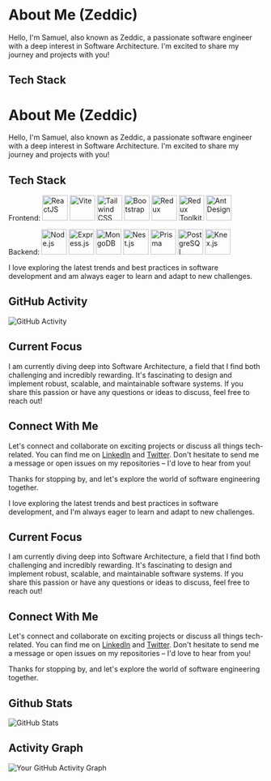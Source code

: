 # About Me (Zeddic)

Hello, I'm Samuel, also known as Zeddic, a passionate software engineer with a deep interest in Software Architecture. I'm excited to share my journey and projects with you!

## Tech Stack
# About Me (Zeddic)

Hello, I'm Samuel, also known as Zeddic, a passionate software engineer with a deep interest in Software Architecture. I'm excited to share my journey and projects with you!

## Tech Stack

Frontend:
<img src="tech-logos/react.png" alt="ReactJS" width="50" height="50">
<img src="tech-logos/vite.png" alt="Vite" width="50" height="50">
<img src="tech-logos/tailwindcss.png" alt="Tailwind CSS" width="50" height="50">
<img src="tech-logos/bootstrap.png" alt="Bootstrap" width="50" height="50">
<img src="tech-logos/redux.png" alt="Redux" width="50" height="50">
<img src="tech-logos/redux-toolkit.png" alt="Redux Toolkit" width="50" height="50">
<img src="tech-logos/ant-design.png" alt="Ant Design" width="50" height="50">

Backend:
<img src="tech-logos/nodejs.png" alt="Node.js" width="50" height="50">
<img src="tech-logos/expressjs.png" alt="Express.js" width="50" height="50">
<img src="tech-logos/mongodb.png" alt="MongoDB" width="50" height="50">
<img src="tech-logos/nestjs.png" alt="Nest.js" width="50" height="50">
<img src="tech-logos/prisma.png" alt="Prisma" width="50" height="50">
<img src="tech-logos/postgresql.png" alt="PostgreSQL" width="50" height="50">
<img src="tech-logos/knex.png" alt="Knex.js" width="50" height="50">

I love exploring the latest trends and best practices in software development and am always eager to learn and adapt to new challenges.

## GitHub Activity

![GitHub Activity](activity.png)

## Current Focus

I am currently diving deep into Software Architecture, a field that I find both challenging and incredibly rewarding. It's fascinating to design and implement robust, scalable, and maintainable software systems. If you share this passion or have any questions or ideas to discuss, feel free to reach out!

## Connect With Me

Let's connect and collaborate on exciting projects or discuss all things tech-related. You can find me on [LinkedIn](https://www.linkedin.com/in/yourprofile) and [Twitter](https://twitter.com/yourhandle). Don't hesitate to send me a message or open issues on my repositories – I'd love to hear from you!

Thanks for stopping by, and let's explore the world of software engineering together.


I love exploring the latest trends and best practices in software development, and I'm always eager to learn and adapt to new challenges.

## Current Focus

I am currently diving deep into Software Architecture, a field that I find both challenging and incredibly rewarding. It's fascinating to design and implement robust, scalable, and maintainable software systems. If you share this passion or have any questions or ideas to discuss, feel free to reach out!

## Connect With Me

Let's connect and collaborate on exciting projects or discuss all things tech-related. You can find me on [LinkedIn](https://www.linkedin.com/in/yourprofile) and [Twitter](https://twitter.com/yourhandle). Don't hesitate to send me a message or open issues on my repositories – I'd love to hear from you!

Thanks for stopping by, and let's explore the world of software engineering together.

## Github Stats
![GitHub Stats](https://github-readme-stats.vercel.app/api?username=Zeddic-SMO&show_icons=true)

## Activity Graph
![Your GitHub Activity Graph](https://activity-graph.herokuapp.com/graph?username=Zeddic-SMO)



